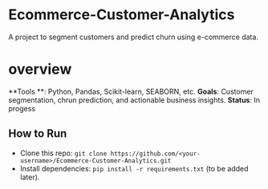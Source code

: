 # Ecommerce-Customer-Analytics
A project to segment customers and predict churn using e-commerce data.
# overview
**Tools **: Python, Pandas, Scikit-learn, SEABORN, etc.
**Goals**: Customer segmentation, chrun prediction, and actionable business insights.
**Status**: In progess

## How to Run
- Clone this repo: `git clone https://github.com/<your-username>/Ecommerce-Customer-Analytics.git`
- Install dependencies: `pip install -r requirements.txt` (to be added later).